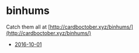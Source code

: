 # binhums

Catch them all at [http://cardboctober.xyz/binhums/](http://cardboctober.xyz/binhums/)

- [2016-10-01](2016-10-01)
